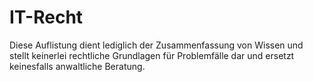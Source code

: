 # IT-Recht

Diese Auflistung dient lediglich der Zusammenfassung von Wissen und stellt keinerlei rechtliche Grundlagen für Problemfälle dar und ersetzt keinesfalls anwaltliche Beratung.
